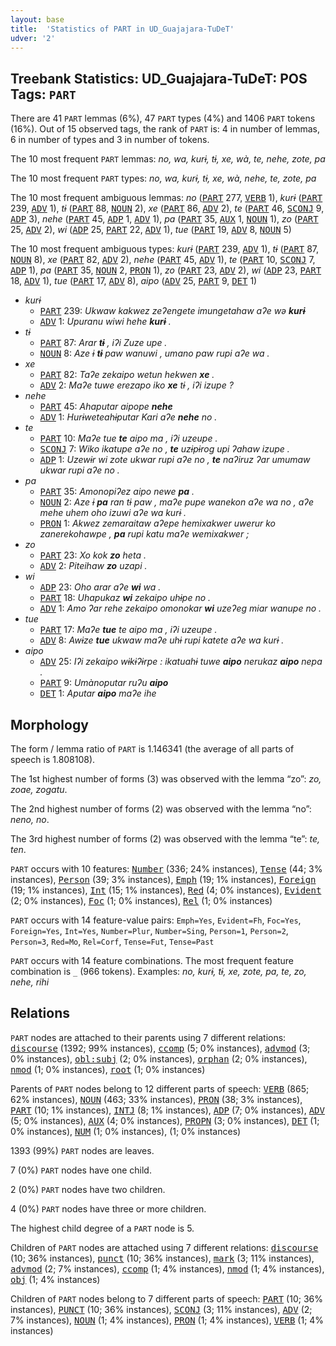 ```yaml
---
layout: base
title:  'Statistics of PART in UD_Guajajara-TuDeT'
udver: '2'
---
```


## Treebank Statistics: UD_Guajajara-TuDeT: POS Tags: `PART`

There are 41 `PART` lemmas (6%), 47 `PART` types (4%) and 1406 `PART` tokens (16%).
Out of 15 observed tags, the rank of `PART` is: 4 in number of lemmas, 6 in number of types and 3 in number of tokens.

The 10 most frequent `PART` lemmas: <em>no, wa, kurɨ, tɨ, xe, wà, te, nehe, zote, pa</em>

The 10 most frequent `PART` types:  <em>no, wa, kurɨ, tɨ, xe, wà, nehe, te, zote, pa</em>

The 10 most frequent ambiguous lemmas: <em>no</em> (<tt><a href="gub_tudet-pos-PART.html">PART</a></tt> 277, <tt><a href="gub_tudet-pos-VERB.html">VERB</a></tt> 1), <em>kurɨ</em> (<tt><a href="gub_tudet-pos-PART.html">PART</a></tt> 239, <tt><a href="gub_tudet-pos-ADV.html">ADV</a></tt> 1), <em>tɨ</em> (<tt><a href="gub_tudet-pos-PART.html">PART</a></tt> 88, <tt><a href="gub_tudet-pos-NOUN.html">NOUN</a></tt> 2), <em>xe</em> (<tt><a href="gub_tudet-pos-PART.html">PART</a></tt> 86, <tt><a href="gub_tudet-pos-ADV.html">ADV</a></tt> 2), <em>te</em> (<tt><a href="gub_tudet-pos-PART.html">PART</a></tt> 46, <tt><a href="gub_tudet-pos-SCONJ.html">SCONJ</a></tt> 9, <tt><a href="gub_tudet-pos-ADP.html">ADP</a></tt> 3), <em>nehe</em> (<tt><a href="gub_tudet-pos-PART.html">PART</a></tt> 45, <tt><a href="gub_tudet-pos-ADP.html">ADP</a></tt> 1, <tt><a href="gub_tudet-pos-ADV.html">ADV</a></tt> 1), <em>pa</em> (<tt><a href="gub_tudet-pos-PART.html">PART</a></tt> 35, <tt><a href="gub_tudet-pos-AUX.html">AUX</a></tt> 1, <tt><a href="gub_tudet-pos-NOUN.html">NOUN</a></tt> 1), <em>zo</em> (<tt><a href="gub_tudet-pos-PART.html">PART</a></tt> 25, <tt><a href="gub_tudet-pos-ADV.html">ADV</a></tt> 2), <em>wi</em> (<tt><a href="gub_tudet-pos-ADP.html">ADP</a></tt> 25, <tt><a href="gub_tudet-pos-PART.html">PART</a></tt> 22, <tt><a href="gub_tudet-pos-ADV.html">ADV</a></tt> 1), <em>tue</em> (<tt><a href="gub_tudet-pos-PART.html">PART</a></tt> 19, <tt><a href="gub_tudet-pos-ADV.html">ADV</a></tt> 8, <tt><a href="gub_tudet-pos-NOUN.html">NOUN</a></tt> 5)

The 10 most frequent ambiguous types:  <em>kurɨ</em> (<tt><a href="gub_tudet-pos-PART.html">PART</a></tt> 239, <tt><a href="gub_tudet-pos-ADV.html">ADV</a></tt> 1), <em>tɨ</em> (<tt><a href="gub_tudet-pos-PART.html">PART</a></tt> 87, <tt><a href="gub_tudet-pos-NOUN.html">NOUN</a></tt> 8), <em>xe</em> (<tt><a href="gub_tudet-pos-PART.html">PART</a></tt> 82, <tt><a href="gub_tudet-pos-ADV.html">ADV</a></tt> 2), <em>nehe</em> (<tt><a href="gub_tudet-pos-PART.html">PART</a></tt> 45, <tt><a href="gub_tudet-pos-ADV.html">ADV</a></tt> 1), <em>te</em> (<tt><a href="gub_tudet-pos-PART.html">PART</a></tt> 10, <tt><a href="gub_tudet-pos-SCONJ.html">SCONJ</a></tt> 7, <tt><a href="gub_tudet-pos-ADP.html">ADP</a></tt> 1), <em>pa</em> (<tt><a href="gub_tudet-pos-PART.html">PART</a></tt> 35, <tt><a href="gub_tudet-pos-NOUN.html">NOUN</a></tt> 2, <tt><a href="gub_tudet-pos-PRON.html">PRON</a></tt> 1), <em>zo</em> (<tt><a href="gub_tudet-pos-PART.html">PART</a></tt> 23, <tt><a href="gub_tudet-pos-ADV.html">ADV</a></tt> 2), <em>wi</em> (<tt><a href="gub_tudet-pos-ADP.html">ADP</a></tt> 23, <tt><a href="gub_tudet-pos-PART.html">PART</a></tt> 18, <tt><a href="gub_tudet-pos-ADV.html">ADV</a></tt> 1), <em>tue</em> (<tt><a href="gub_tudet-pos-PART.html">PART</a></tt> 17, <tt><a href="gub_tudet-pos-ADV.html">ADV</a></tt> 8), <em>aipo</em> (<tt><a href="gub_tudet-pos-ADV.html">ADV</a></tt> 25, <tt><a href="gub_tudet-pos-PART.html">PART</a></tt> 9, <tt><a href="gub_tudet-pos-DET.html">DET</a></tt> 1)


* <em>kurɨ</em>
  * <tt><a href="gub_tudet-pos-PART.html">PART</a></tt> 239: <em>Ukwaw kakwez zeʔengete imungetahaw aʔe wə <b>kurɨ</b></em>
  * <tt><a href="gub_tudet-pos-ADV.html">ADV</a></tt> 1: <em>Upuranu wiwi hehe <b>kurɨ</b> .</em>
* <em>tɨ</em>
  * <tt><a href="gub_tudet-pos-PART.html">PART</a></tt> 87: <em>Arar <b>tɨ</b> , iʔi Zuze upe .</em>
  * <tt><a href="gub_tudet-pos-NOUN.html">NOUN</a></tt> 8: <em>Aze ɨ <b>tɨ</b> paw wanuwi , umano paw rupi aʔe wa .</em>
* <em>xe</em>
  * <tt><a href="gub_tudet-pos-PART.html">PART</a></tt> 82: <em>Taʔe zekaipo wetun hekwen <b>xe</b> .</em>
  * <tt><a href="gub_tudet-pos-ADV.html">ADV</a></tt> 2: <em>Maʔe tuwe erezapo iko <b>xe</b> tɨ , iʔi izupe ?</em>
* <em>nehe</em>
  * <tt><a href="gub_tudet-pos-PART.html">PART</a></tt> 45: <em>Ahaputar aipope <b>nehe</b></em>
  * <tt><a href="gub_tudet-pos-ADV.html">ADV</a></tt> 1: <em>Hurɨweteahɨputar Kari aʔe <b>nehe</b> no .</em>
* <em>te</em>
  * <tt><a href="gub_tudet-pos-PART.html">PART</a></tt> 10: <em>Maʔe tue <b>te</b> aipo ma , iʔi uzeupe .</em>
  * <tt><a href="gub_tudet-pos-SCONJ.html">SCONJ</a></tt> 7: <em>Wiko ikatupe aʔe no , <b>te</b> uzɨpɨrog upi ʔahaw izupe .</em>
  * <tt><a href="gub_tudet-pos-ADP.html">ADP</a></tt> 1: <em>Uzewɨr wi zote ukwar rupi aʔe no , <b>te</b> naʔiruz ʔar umumaw ukwar rupi aʔe no .</em>
* <em>pa</em>
  * <tt><a href="gub_tudet-pos-PART.html">PART</a></tt> 35: <em>Amonopiʔez aipo newe <b>pa</b> .</em>
  * <tt><a href="gub_tudet-pos-NOUN.html">NOUN</a></tt> 2: <em>Aze ɨ <b>pa</b> ran tɨ paw , maʔe pupe wanekon aʔe wa no , aʔe mehe uhem oho izuwi aʔe wa kurɨ .</em>
  * <tt><a href="gub_tudet-pos-PRON.html">PRON</a></tt> 1: <em>Akwez zemaraitaw aʔepe hemixakwer uwerur ko zanerekohawpe , <b>pa</b> rupi katu maʔe wemixakwer ;</em>
* <em>zo</em>
  * <tt><a href="gub_tudet-pos-PART.html">PART</a></tt> 23: <em>Xo kok <b>zo</b> heta .</em>
  * <tt><a href="gub_tudet-pos-ADV.html">ADV</a></tt> 2: <em>Piteihaw <b>zo</b> uzapi .</em>
* <em>wi</em>
  * <tt><a href="gub_tudet-pos-ADP.html">ADP</a></tt> 23: <em>Oho arar aʔe <b>wi</b> wa .</em>
  * <tt><a href="gub_tudet-pos-PART.html">PART</a></tt> 18: <em>Uhapukaz <b>wi</b> zekaipo uhɨpe no .</em>
  * <tt><a href="gub_tudet-pos-ADV.html">ADV</a></tt> 1: <em>Amo ʔar rehe zekaipo omonokar <b>wi</b> uzeʔeg miar wanupe no .</em>
* <em>tue</em>
  * <tt><a href="gub_tudet-pos-PART.html">PART</a></tt> 17: <em>Maʔe <b>tue</b> te aipo ma , iʔi uzeupe .</em>
  * <tt><a href="gub_tudet-pos-ADV.html">ADV</a></tt> 8: <em>Awɨze <b>tue</b> ukwaw maʔe uhɨ rupi katete aʔe wa kurɨ .</em>
* <em>aipo</em>
  * <tt><a href="gub_tudet-pos-ADV.html">ADV</a></tt> 25: <em>Iʔi zekaipo wɨkɨʔɨrpe : ikatuahɨ tuwe <b>aipo</b> nerukaz <b>aipo</b> nepa .</em>
  * <tt><a href="gub_tudet-pos-PART.html">PART</a></tt> 9: <em>Umànoputar ruʔu <b>aipo</b></em>
  * <tt><a href="gub_tudet-pos-DET.html">DET</a></tt> 1: <em>Aputar <b>aipo</b> maʔe ihe</em>

## Morphology

The form / lemma ratio of `PART` is 1.146341 (the average of all parts of speech is 1.808108).

The 1st highest number of forms (3) was observed with the lemma “zo”: <em>zo, zoae, zogatu</em>.

The 2nd highest number of forms (2) was observed with the lemma “no”: <em>neno, no</em>.

The 3rd highest number of forms (2) was observed with the lemma “te”: <em>te, ten</em>.

`PART` occurs with 10 features: <tt><a href="gub_tudet-feat-Number.html">Number</a></tt> (336; 24% instances), <tt><a href="gub_tudet-feat-Tense.html">Tense</a></tt> (44; 3% instances), <tt><a href="gub_tudet-feat-Person.html">Person</a></tt> (39; 3% instances), <tt><a href="gub_tudet-feat-Emph.html">Emph</a></tt> (19; 1% instances), <tt><a href="gub_tudet-feat-Foreign.html">Foreign</a></tt> (19; 1% instances), <tt><a href="gub_tudet-feat-Int.html">Int</a></tt> (15; 1% instances), <tt><a href="gub_tudet-feat-Red.html">Red</a></tt> (4; 0% instances), <tt><a href="gub_tudet-feat-Evident.html">Evident</a></tt> (2; 0% instances), <tt><a href="gub_tudet-feat-Foc.html">Foc</a></tt> (1; 0% instances), <tt><a href="gub_tudet-feat-Rel.html">Rel</a></tt> (1; 0% instances)

`PART` occurs with 14 feature-value pairs: `Emph=Yes`, `Evident=Fh`, `Foc=Yes`, `Foreign=Yes`, `Int=Yes`, `Number=Plur`, `Number=Sing`, `Person=1`, `Person=2`, `Person=3`, `Red=Mo`, `Rel=Corf`, `Tense=Fut`, `Tense=Past`

`PART` occurs with 14 feature combinations.
The most frequent feature combination is `_` (966 tokens).
Examples: <em>no, kurɨ, tɨ, xe, zote, pa, te, zo, nehe, rihi</em>


## Relations

`PART` nodes are attached to their parents using 7 different relations: <tt><a href="gub_tudet-dep-discourse.html">discourse</a></tt> (1392; 99% instances), <tt><a href="gub_tudet-dep-ccomp.html">ccomp</a></tt> (5; 0% instances), <tt><a href="gub_tudet-dep-advmod.html">advmod</a></tt> (3; 0% instances), <tt><a href="gub_tudet-dep-obl-subj.html">obl:subj</a></tt> (2; 0% instances), <tt><a href="gub_tudet-dep-orphan.html">orphan</a></tt> (2; 0% instances), <tt><a href="gub_tudet-dep-nmod.html">nmod</a></tt> (1; 0% instances), <tt><a href="gub_tudet-dep-root.html">root</a></tt> (1; 0% instances)

Parents of `PART` nodes belong to 12 different parts of speech: <tt><a href="gub_tudet-pos-VERB.html">VERB</a></tt> (865; 62% instances), <tt><a href="gub_tudet-pos-NOUN.html">NOUN</a></tt> (463; 33% instances), <tt><a href="gub_tudet-pos-PRON.html">PRON</a></tt> (38; 3% instances), <tt><a href="gub_tudet-pos-PART.html">PART</a></tt> (10; 1% instances), <tt><a href="gub_tudet-pos-INTJ.html">INTJ</a></tt> (8; 1% instances), <tt><a href="gub_tudet-pos-ADP.html">ADP</a></tt> (7; 0% instances), <tt><a href="gub_tudet-pos-ADV.html">ADV</a></tt> (5; 0% instances), <tt><a href="gub_tudet-pos-AUX.html">AUX</a></tt> (4; 0% instances), <tt><a href="gub_tudet-pos-PROPN.html">PROPN</a></tt> (3; 0% instances), <tt><a href="gub_tudet-pos-DET.html">DET</a></tt> (1; 0% instances), <tt><a href="gub_tudet-pos-NUM.html">NUM</a></tt> (1; 0% instances),  (1; 0% instances)

1393 (99%) `PART` nodes are leaves.

7 (0%) `PART` nodes have one child.

2 (0%) `PART` nodes have two children.

4 (0%) `PART` nodes have three or more children.

The highest child degree of a `PART` node is 5.

Children of `PART` nodes are attached using 7 different relations: <tt><a href="gub_tudet-dep-discourse.html">discourse</a></tt> (10; 36% instances), <tt><a href="gub_tudet-dep-punct.html">punct</a></tt> (10; 36% instances), <tt><a href="gub_tudet-dep-mark.html">mark</a></tt> (3; 11% instances), <tt><a href="gub_tudet-dep-advmod.html">advmod</a></tt> (2; 7% instances), <tt><a href="gub_tudet-dep-ccomp.html">ccomp</a></tt> (1; 4% instances), <tt><a href="gub_tudet-dep-nmod.html">nmod</a></tt> (1; 4% instances), <tt><a href="gub_tudet-dep-obj.html">obj</a></tt> (1; 4% instances)

Children of `PART` nodes belong to 7 different parts of speech: <tt><a href="gub_tudet-pos-PART.html">PART</a></tt> (10; 36% instances), <tt><a href="gub_tudet-pos-PUNCT.html">PUNCT</a></tt> (10; 36% instances), <tt><a href="gub_tudet-pos-SCONJ.html">SCONJ</a></tt> (3; 11% instances), <tt><a href="gub_tudet-pos-ADV.html">ADV</a></tt> (2; 7% instances), <tt><a href="gub_tudet-pos-NOUN.html">NOUN</a></tt> (1; 4% instances), <tt><a href="gub_tudet-pos-PRON.html">PRON</a></tt> (1; 4% instances), <tt><a href="gub_tudet-pos-VERB.html">VERB</a></tt> (1; 4% instances)

